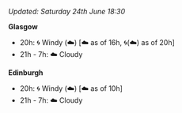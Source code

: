 *Updated: Saturday 24th June 18:30*

**Glasgow**

* 20h: :cyclone: Windy (:cloud:) [:cloud: as of 16h, :cyclone:(:cloud:) as of 20h]
* 21h - 7h: :cloud: Cloudy

**Edinburgh**

* 20h: :cyclone: Windy (:cloud:) [:cloud: as of 10h]
* 21h - 7h: :cloud: Cloudy
